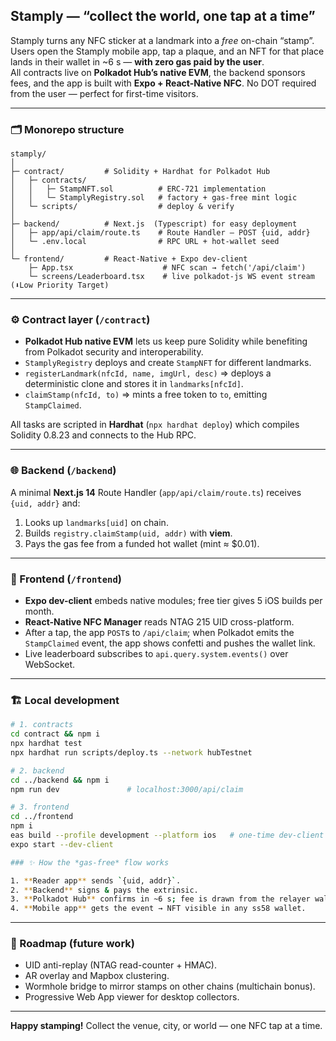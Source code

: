 ## Stamply — “collect the world, one tap at a time”

Stamply turns any NFC sticker at a landmark into a *free* on-chain “stamp”.  
Users open the Stamply mobile app, tap a plaque, and an NFT for that place lands in their wallet in ~6 s — **with zero gas paid by the user**.  
All contracts live on **Polkadot Hub’s native EVM**, the backend sponsors fees, and the app is built with **Expo + React-Native NFC**.
No DOT required from the user — perfect for first-time visitors.

---

### 🗂 Monorepo structure

```
stamply/
│
├─ contract/         # Solidity + Hardhat for Polkadot Hub
│   ├─ contracts/
│   │   ├─ StampNFT.sol          # ERC-721 implementation
│   │   └─ StamplyRegistry.sol   # factory + gas-free mint logic
│   └─ scripts/                  # deploy & verify
│
├─ backend/          # Next.js  (Typescript) for easy deployment
│   ├─ app/api/claim/route.ts    # Route Handler — POST {uid, addr}
│   └─ .env.local                # RPC URL + hot-wallet seed
│
└─ frontend/         # React-Native + Expo dev-client
    ├─ App.tsx                    # NFC scan → fetch('/api/claim')
    └─ screens/Leaderboard.tsx    # live polkadot-js WS event stream (⬇️Low Priority Target)
```

---

### ⚙️ Contract layer (`/contract`)

* **Polkadot Hub native EVM** lets us keep pure Solidity while benefiting from Polkadot security and interoperability.  
* `StamplyRegistry` deploys and create `StampNFT` for different landmarks.
* `registerLandmark(nfcId, name, imgUrl, desc)` ⇒ deploys a deterministic clone and stores it in `landmarks[nfcId]`.
* `claimStamp(nfcId, to)` ⇒ mints a free token to `to`, emitting `StampClaimed`.

All tasks are scripted in **Hardhat** (`npx hardhat deploy`) which compiles Solidity 0.8.23 and connects to the Hub RPC.

---

### 🌐 Backend (`/backend`)

A minimal **Next.js 14** Route Handler (`app/api/claim/route.ts`) receives `{uid, addr}` and:

1. Looks up `landmarks[uid]` on chain.  
2. Builds `registry.claimStamp(uid, addr)` with **viem**.  
3. Pays the gas fee from a funded hot wallet (mint ≈ \$0.01).  

---

### 📱 Frontend (`/frontend`)

* **Expo dev-client** embeds native modules; free tier gives 5 iOS builds per month.  
* **React-Native NFC Manager** reads NTAG 215 UID cross-platform.  
* After a tap, the app `POST`s to `/api/claim`; when Polkadot emits the `StampClaimed` event, the app shows confetti and pushes the wallet link.  
* Live leaderboard subscribes to `api.query.system.events()` over WebSocket.

---

### 🏗 Local development

```bash
# 1. contracts
cd contract && npm i
npx hardhat test
npx hardhat run scripts/deploy.ts --network hubTestnet

# 2. backend
cd ../backend && npm i
npm run dev               # localhost:3000/api/claim

# 3. frontend
cd ../frontend
npm i
eas build --profile development --platform ios   # one-time dev-client
expo start --dev-client

### ✨ How the *gas-free* flow works

1. **Reader app** sends `{uid, addr}`.  
2. **Backend** signs & pays the extrinsic.  
3. **Polkadot Hub** confirms in ~6 s; fee is drawn from the relayer wallet.  
4. **Mobile app** gets the event → NFT visible in any ss58 wallet.
```

---

### 📌 Roadmap (future work)

* UID anti-replay (NTAG read-counter + HMAC).  
* AR overlay and Mapbox clustering.  
* Wormhole bridge to mirror stamps on other chains (multichain bonus).  
* Progressive Web App viewer for desktop collectors.

---

**Happy stamping!**  Collect the venue, city, or world — one NFC tap at a time.
